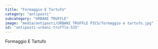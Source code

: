 ```yaml
---
title: "Formaggio E Tartufo"
category: "antipasti"
subcategory: "URBANI TRUFFLE"
image: "media/antipasti/URBANI TRUFFLE PICS/formaggio e tartufo.jpg"
id: "antipasti-urbani-truffle-525"
---
```


Formaggio E Tartufo
